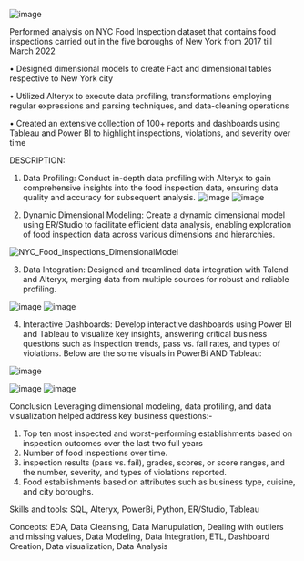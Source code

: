 ![image](https://github.com/simran2097/NYC_Food_Inspection_DataAnalysis/assets/47267975/df488ddd-4e6b-4351-9d0c-0f0c722b5cac)


Performed analysis on NYC Food Inspection dataset that contains food inspections carried out in the five boroughs of New York from 2017 till March 2022

• Designed dimensional models to create Fact and dimensional tables respective to New York city

• Utilized Alteryx to execute data profiling, transformations employing regular expressions and parsing techniques, and data-cleaning operations

• Created an extensive collection of 100+ reports and dashboards using Tableau and Power BI to highlight inspections, violations, and severity over time

DESCRIPTION:
1. Data Profiling:
Conduct in-depth data profiling with Alteryx to gain comprehensive insights into the food inspection data, ensuring data quality and accuracy for subsequent analysis.
![image](https://github.com/simran2097/NYC_Food_Inspection_DataAnalysis/assets/47267975/88c8bbab-6bb1-423f-afe6-ae6918c8f9da)
![image](https://github.com/simran2097/NYC_Food_Inspection_DataAnalysis/assets/47267975/7b7d1df8-b40f-461f-b5c9-ea5b24e94b77)

2. Dynamic Dimensional Modeling:
Create a dynamic dimensional model using ER/Studio to facilitate efficient data analysis, enabling exploration of food inspection data across various dimensions and hierarchies.

![NYC_Food_inspections_DimensionalModel](https://github.com/simran2097/NYC_Food_Inspection_DataAnalysis/assets/47267975/60314561-367b-4af1-94c6-2543a23f9abe)

3. Data Integration:
Designed and treamlined data integration with Talend and Alteryx, merging data from multiple sources for robust and reliable profiling.

![image](https://github.com/simran2097/NYC_Food_Inspection_DataAnalysis/assets/47267975/66fc6b28-12c4-44d2-b98d-9fb2f49314f9)
![image](https://github.com/simran2097/NYC_Food_Inspection_DataAnalysis/assets/47267975/d5be097e-b0e8-489d-969a-df58c19355dc)

4. Interactive Dashboards:
Develop interactive dashboards using Power BI and Tableau to visualize key insights, answering critical business questions such as inspection trends, pass vs. fail rates, and types of violations.
Below are the some visuals in PowerBi AND Tableau:

![image](https://github.com/simran2097/NYC_Food_Inspection_DataAnalysis/assets/47267975/cbf6e231-22ee-4796-9bf7-60debeeaeab5)

![image](https://github.com/simran2097/NYC_Food_Inspection_DataAnalysis/assets/47267975/64c16d53-c0a6-4abf-b9d1-eb4a4787bc81)
![image](https://github.com/simran2097/NYC_Food_Inspection_DataAnalysis/assets/47267975/ea3f6d2f-3d45-4ecf-bbc7-b312f2ea6ef2)

Conclusion
Leveraging dimensional modeling, data profiling, and data visualization helped address key business questions:-

1. Top ten most inspected and worst-performing establishments based on inspection outcomes over the last two full years
2. Number of food inspections over time.
3. inspection results (pass vs. fail), grades, scores, or score ranges, and the number, severity, and types of violations reported.
4. Food establishments based on attributes such as business type, cuisine, and city boroughs.

   
Skills and tools: SQL, Alteryx, PowerBi, Python, ER/Studio, Tableau

Concepts: EDA, Data Cleansing, Data Manupulation, Dealing with outliers and missing values, Data Modeling, Data Integration, ETL, Dashboard Creation, Data visualization, Data Analysis




